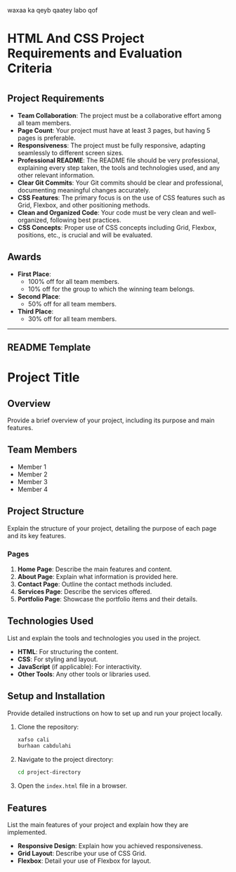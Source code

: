 waxaa ka qeyb qaatey labo qof 
# HTML And CSS Project Requirements and Evaluation Criteria

# 

## Project Requirements

- **Team Collaboration**: The project must be a collaborative effort among all team members.
- **Page Count**: Your project must have at least 3 pages, but having 5 pages is preferable.
- **Responsiveness**: The project must be fully responsive, adapting seamlessly to different screen sizes.
- **Professional README**: The README file should be very professional, explaining every step taken, the tools and technologies used, and any other relevant information.
- **Clear Git Commits**: Your Git commits should be clear and professional, documenting meaningful changes accurately.
- **CSS Features**: The primary focus is on the use of CSS features such as Grid, Flexbox, and other positioning methods.
- **Clean and Organized Code**: Your code must be very clean and well-organized, following best practices.
- **CSS Concepts**: Proper use of CSS concepts including Grid, Flexbox, positions, etc., is crucial and will be evaluated.

## Awards

- **First Place**:
    - 100% off for all team members.
    - 10% off for the group to which the winning team belongs.
- **Second Place**:
    - 50% off for all team members.
- **Third Place**:
    - 30% off for all team members.

---

## README Template

# Project Title

## Overview

Provide a brief overview of your project, including its purpose and main features.

## Team Members

- Member 1
- Member 2
- Member 3
- Member 4

## Project Structure

Explain the structure of your project, detailing the purpose of each page and its key features.

### Pages

1. **Home Page**: Describe the main features and content.
2. **About Page**: Explain what information is provided here.
3. **Contact Page**: Outline the contact methods included.
4. **Services Page**: Describe the services offered.
5. **Portfolio Page**: Showcase the portfolio items and their details.

## Technologies Used

List and explain the tools and technologies you used in the project.

- **HTML**: For structuring the content.
- **CSS**: For styling and layout.
- **JavaScript** (if applicable): For interactivity.
- **Other Tools**: Any other tools or libraries used.

## Setup and Installation

Provide detailed instructions on how to set up and run your project locally.

1. Clone the repository:
    
    ```bash
    xafso cali
    burhaan cabdulahi
    
    ```
    
2. Navigate to the project directory:
    
    ```bash
    cd project-directory
    
    ```
    
3. Open the `index.html` file in a browser.

## Features

List the main features of your project and explain how they are implemented.

- **Responsive Design**: Explain how you achieved responsiveness.
- **Grid Layout**: Describe your use of CSS Grid.
- **Flexbox**: Detail your use of Flexbox for layout.
